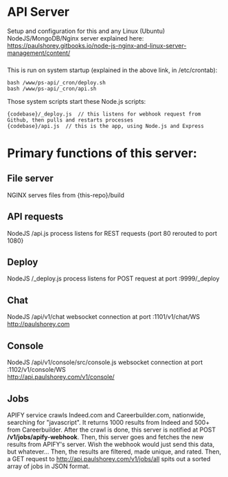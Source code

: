 # 
# API Server
Setup and configuration for this and any Linux (Ubuntu) NodeJS/MongoDB/Nginx server explained here:
https://paulshorey.gitbooks.io/node-js-nginx-and-linux-server-management/content/  
### 
This is run on system startup (explained in the above link, in /etc/crontab):  
```
bash /www/ps-api/_cron/deploy.sh  
bash /www/ps-api/_cron/api.sh  
```  
Those system scripts start these Node.js scripts:  
```
{codebase}/_deploy.js  // this listens for webhook request from Github, then pulls and restarts processes
{codebase}/api.js  // this is the app, using Node.js and Express  
```  

# 
# Primary functions of this server:  

## 
## File server   
NGINX serves files from {this-repo}/build  

## 
## API requests  
NodeJS /api.js process listens for REST requests {port 80 rerouted to port 1080}  

## 
## Deploy  
NodeJS /\_deploy.js process listens for POST request at port :9999/\_deploy  

## 
## Chat  
NodeJS /api/v1/chat websocket connection at port :1101/v1/chat/WS  
http://paulshorey.com  

## 
## Console  
NodeJS /api/v1/console/src/console.js websocket connection at port :1102/v1/console/WS  
http://api.paulshorey.com/v1/console/

## 
## Jobs 
APIFY service crawls Indeed.com and Careerbuilder.com, nationwide, searching for "javascript". It returns 1000 results from Indeed and 500+ from Careerbuilder. After the crawl is done, this server is notified at POST __/v1/jobs/apify-webhook__. Then, this server goes and fetches the new results from APIFY's server. Wish the webhook would just send this data, but whatever... Then, the results are filtered, made unique, and rated. Then, a GET request to http://api.paulshorey.com/v1/jobs/all spits out a sorted array of jobs in JSON format.  


